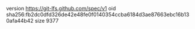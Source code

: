 version https://git-lfs.github.com/spec/v1
oid sha256:fb2dc0dfd326de42e48fe0f0140354ccba6184d3ae87663ebc16b130afa44b42
size 9377
